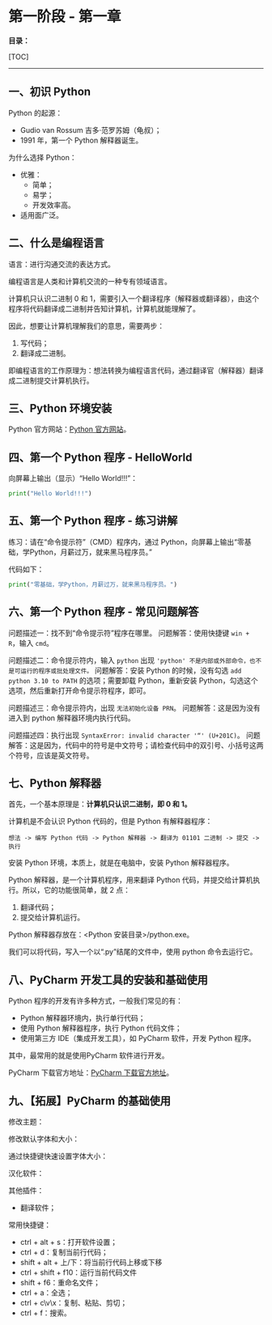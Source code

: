 # 第一阶段 - 第一章

**目录：**

[TOC]

---

## 一、初识 Python

Python 的起源：
* Gudio van Rossum 吉多·范罗苏姆（龟叔）；
* 1991 年，第一个 Python 解释器诞生。

为什么选择 Python：
* 优雅：
  * 简单；
  * 易学；
  * 开发效率高。
* 适用面广泛。

## 二、什么是编程语言

语言：进行沟通交流的表达方式。

编程语言是人类和计算机交流的一种专有领域语言。

计算机只认识二进制 0 和 1，需要引入一个翻译程序（解释器或翻译器），由这个程序将代码翻译成二进制并告知计算机，计算机就能理解了。

因此，想要让计算机理解我们的意思，需要两步：
1. 写代码；
2. 翻译成二进制。

即编程语言的工作原理为：想法转换为编程语言代码，通过翻译官（解释器）翻译成二进制提交计算机执行。

## 三、Python 环境安装

Python 官方网站：[Python 官方网站](python.org)。

## 四、第一个 Python 程序 - HelloWorld

向屏幕上输出（显示）“Hello World!!!”：
```python
print("Hello World!!!")
```

## 五、第一个 Python 程序 - 练习讲解

练习：请在“命令提示符”（CMD）程序内，通过 Python，向屏幕上输出“零基础，学Python，月薪过万，就来黑马程序员。”

代码如下：
```python
print("零基础，学Python，月薪过万，就来黑马程序员。")
```

## 六、第一个 Python 程序 - 常见问题解答

问题描述一：找不到“命令提示符”程序在哪里。
问题解答：使用快捷键 `win + R`，输入 `cmd`。

问题描述二：命令提示符内，输入 `python` 出现 `'python' 不是内部或外部命令，也不是可运行的程序或批处理文件。`
问题解答：安装 Python 的时候，没有勾选 `add python 3.10 to PATH` 的选项；需要卸载 Python，重新安装 Python，勾选这个选项，然后重新打开命令提示符程序，即可。

问题描述三：命令提示符内，出现 `无法初始化设备 PRN`。
问题解答：这是因为没有进入到 python 解释器环境内执行代码。

问题描述四：执行出现 `SyntaxError: invalid character '“' (U+201C)`。
问题解答：这是因为，代码中的符号是中文符号；请检查代码中的双引号、小括号这两个符号，应该是英文符号。

## 七、Python 解释器

首先，一个基本原理是：**计算机只认识二进制，即 0 和 1。**

计算机是不会认识 Python 代码的，但是 Python 有解释器程序：
```
想法 -> 编写 Python 代码 -> Python 解释器 -> 翻译为 01101 二进制 -> 提交 -> 执行
```

安装 Python 环境，本质上，就是在电脑中，安装 Python 解释器程序。

Python 解释器，是一个计算机程序，用来翻译 Python 代码，并提交给计算机执行。所以，它的功能很简单，就 2 点：
1. 翻译代码；
2. 提交给计算机运行。

Python 解释器存放在：<Python 安装目录>/python.exe。

我们可以将代码，写入一个以“.py”结尾的文件中，使用 python 命令去运行它。

## 八、PyCharm 开发工具的安装和基础使用

Python 程序的开发有许多种方式，一般我们常见的有：
* Python 解释器环境内，执行单行代码；
* 使用 Python 解释器程序，执行 Python 代码文件；
* 使用第三方 IDE（集成开发工具），如 PyCharm 软件，开发 Python 程序。

其中，最常用的就是使用PyCharm 软件进行开发。

PyCharm 下载官方地址：[PyCharm 下载官方地址](www.jetbrains.com)。

## 九、【拓展】PyCharm 的基础使用

修改主题：

修改默认字体和大小：

通过快捷键快速设置字体大小：

汉化软件：

其他插件：
* 翻译软件；

常用快捷键：
* ctrl + alt + s：打开软件设置；
* ctrl + d：复制当前行代码；
* shift + alt + 上/下：将当前行代码上移或下移
* ctrl + shift + f10：运行当前代码文件
* shift + f6：重命名文件；
* ctrl + a：全选；
* ctrl + c\v\x：复制、粘贴、剪切；
* ctrl + f：搜索。